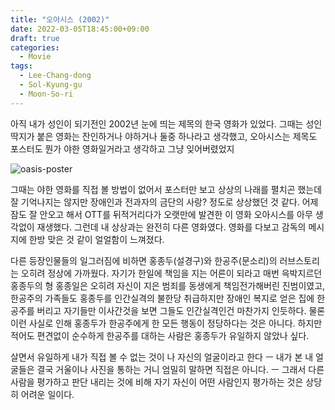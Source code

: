 ```yaml
---
title: "오아시스 (2002)"
date: 2022-03-05T18:45:00+09:00
draft: true
categories:
  - Movie
tags:
  - Lee-Chang-dong
  - Sol-Kyung-gu
  - Moon-So-ri
---
```


아직 내가 성인이 되기전인 2002년 눈에 띄는 제목의 한국 영화가 있었다.
그때는 성인딱지가 붙은 영화는 잔인하거나 야하거나 둘중 하나라고 생각했고, 오아시스는 제목도 포스터도 뭔가 야한 영화일거라고 생각하고 그냥 잊어버렸었지

![oasis-poster](https://user-images.githubusercontent.com/2844718/156877961-21f4c826-2e0b-45fb-bc4b-b6db80224095.jpg)

그때는 야한 영화를 직접 볼 방법이 없어서 포스터만 보고 상상의 나래를 펼치곤 했는데 잘 기억나지는 않지만 장애인과 전과자의 금단의 사랑? 정도로 상상했던 것 같다.
어제 잠도 잘 안오고 해서 OTT를 뒤적거리다가 오랫만에 발견한 이 영화 오아시스를 아무 생각없이 재생했다.
그런데 내 상상과는 완전히 다른 영화였다. 영화를 다보고 감독의 메시지에 한방 맞은 것 같이 얼얼함이 느껴졌다.

다른 등장인물들의 일그러짐에 비하면 홍종두(설경구)와 한공주(문소리)의 러브스토리는 오히려 정상에 가까웠다.
자기가 한일에 책임을 지는 어른이 되라고 매번 윽박지르던 홍종두의 형 홍종일은 오히려 자신이 지은 범죄를 동생에게 책임전가해버린 진범이였고,
한공주의 가족들도 홍종두를 인간실격의 불한당 취급하지만 장애인 복지로 얻은 집에 한공주를 버리고 자기들만 이사간것을 보면 그들도 인간실격인건 마찬가지 인듯하다.
물론 이런 사실로 인해 홍종두가 한공주에게 한 모든 행동이 정당하다는 것은 아니다. 하지만 적어도 편견없이 순수하게 한공주를 대하는 사람은 홍종두가 유일하지 않았나 싶다.

살면서 유일하게 내가 직접 볼 수 없는 것이 나 자신의 얼굴이라고 한다 ㅡ 내가 본 내 얼굴들은 결국 거울이나 사진을 통하는 거니 엄밀히 말하면 직접은 아니다. ㅡ
그래서 다른 사람을 평가하고 판단 내리는 것에 비해 자기 자신이 어떤 사람인지 평가하는 것은 상당히 어려운 일이다.

